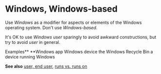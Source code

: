 # Windows, Windows-based

Use *Windows* as a modifier for aspects or elements of the Windows operating system. Don't use *Windows-based.*

It's OK to use *Windows user* sparingly to avoid awkward constructions, but try to avoid *user* in general.

Examples**
**Windows app
Windows device
the Windows Recycle Bin 
a device running Windows

**See also** [user, end user](https://worldready.cloudapp.net/Styleguide/Read?id=2700&topicid=35393), [runs vs. runs on](https://worldready.cloudapp.net/Styleguide/Read?id=2700&topicid=35681)
